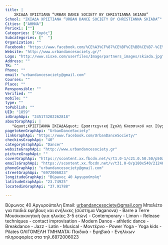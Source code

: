 ```yaml
---
title: |
    ΣΚΙΑΔΑ ΧΡΙΣΤΙΑΝΑ “URBAN DANCE SOCIETY BY CHRISTIANNA SKIADA”
School: "ΣΚΙΑΔΑ ΧΡΙΣΤΙΑΝΑ “URBAN DANCE SOCIETY BY CHRISTIANNA SKIADA”"
Cities: ["ΑΘΗΝΑ"]
Perioxi: [""]
Categories: ["Χορός"]
Subcategories: ["  "]
Organization: ""
Facebook: "https://www.facebook.com/%CE%A3%CF%87%CE%BF%CE%BB%CE%B7-%CE%A7%CE%BF%CF%81%CE%BF%CF%85-%CE%A3%CF%85%CE%BB%CE%B2%CE%B9%CE%B1%CF%82-%CE%92%CE%BF%CF%85%CF%83%CE%BF%CF%85%CF%81%CE%B1-352770184764689/"
Website: "http://www.urbandancesociety.gr/"
Logo: "http://www.sisxe.com/userfiles/Image/partners_images/skiada.jpg"
Address: ""
TK: ""
Phone: ""
email: "urbandancesociety@gmail.com"
Courses: ""
Place: ""
Rensponsible: ""
Verified: ""
mobile: ""
type: ""
toPublish: ""
UID: "1859"
idGraphApi: "245173202262818"
aboutGraphApi: | 
   "&quot;ΧΡΙΣΤΙΑΝΝΑ ΣΚΙΑΔΑ&quot; Ερασιτεχνική Σχολή Κλασσικού και Σύγχρονου Χορού, αναγνωρισμένη από το Κράτος - Ρώσσικο Σύστημα VAGANOVA, LIMON. RELEASE. GRAHAM"
pagetokenGraphApi: "UrbanDanceSociety"
linkGraphApi: "https://www.facebook.com/UrbanDanceSociety/"
checkinsGraphApi: "40"
categoryGraphApi: "Dancer"
websiteGraphApi: "http://www.urbandancesociety.gr"
pictureGraphApi: ""
coverGraphApi: "https://scontent.xx.fbcdn.net/v/t1.0-1/c21.0.50.50/p50x50/13450859_965645190215612_606953180330293542_n.jpg?oh=befdaed314afebd004fbed4788a84d72&amp;oe=5B452156"
emailsGraphApi: "https://scontent.xx.fbcdn.net/v/t31.0-0/p180x540/21248381_1378489195597874_4684605518627846966_o.jpg?oh=9f8fff3277c520bd7c1773a0bea500c0&amp;oe=5B4E7880"
phoneGraphApi: "urbandancesociety@gmail.com"
streetGraphApi: "6972006023"
longitudeGraphApi: "Βύρωνος 40 Αργυρούπολη"
latitudeGraphApi: "23.74925"
locatedinGraphApi: "37.91788"

---
```


Βύρωνος 40 Αργυρούπολη Email: urbandancesociety@gmail.com Μπαλέτο για παιδιά εφήβους και ενήλικες (σύστημα Vaganova) - Barre a Terre Μουσικοκινητική (για ηλικίες 3-5 ετών) - Contemporary - Limon - Release techniques - contact improvisation - Modern Dance - athletic dance - Breakdance - Jazz - Latin - Musical - Μοντέρνο - Power Yoga - Yoga kids - Pilates ΟΛΙΓΟΜΕΛΗ TMHMATA: Παιδικά - Εφηβικά - Ενηλίκων πληροφορίες στα τηλ.6972006023

